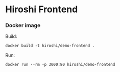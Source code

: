 # Hiroshi Frontend

### Docker image

Build:

```
docker build -t hiroshi/demo-frontend .
```

Run:
```
docker run --rm -p 3000:80 hiroshi/demo-frontend
```